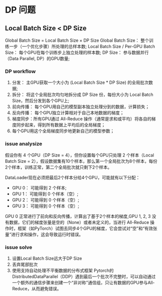 # DP 问题

## Local Batch Size < DP Size

Global Batch Size = Local Batch Size × DP Size
Global Batch Size： 整个训练一步（一个优化步骤）所处理的总样本数;
Local Batch Size / Per-GPU Batch Size： 每个GPU在每个训练步上独立处理的样本数;
DP Size： 参与数据并行（Data Parallel, DP）的GPU数量;

### DP workflow

1. 分发： 主GPU获取一个大小为 (Local Batch Size * DP Size) 的全局批次数据;
2. 拆分： 将这个全局批次均匀地拆分成 DP Size 份，每份大小为 Local Batch Size，然后分发到各个GPU上;
3. 前向传播： 每个GPU用自己的模型副本独立处理分到的数据，计算损失；
4. 反向传播： 每个GPU独立计算相对于自己本地数据的梯度；
5. 梯度同步：所有GPU通过 All-Reduce 操作（通常是求和或平均）将各自的梯度同步起来，得到所有数据上平均后的全局梯度；
6. 每个GPU用这个全局梯度同步地更新自己的模型参数；

### issue analysize

假设你有 4 个GPU（DP Size = 4），但你设置每个GPU只处理 2 个样本（Local Batch Size = 2），假设数据集有10个样本，那么第一个全局批次为8个样本，每份2个样本，训练正常，第二个全局批次就只剩下2个样本。

DataLoader现在必须把最后2个样本分给4个GPU，可能就有以下分配：

- GPU 0： 可能得到 2 个样本;
- GPU 1： 可能得到 0 个样本（空）;
- GPU 2： 可能得到 0 个样本（空）;
- GPU 3： 可能得到 0 个样本（空）;
  
GPU 0 正常进行了前向和反向传播，计算出了基于2个样本的梯度,GPU 1, 2, 3 没有数据，它们的梯度张量是空的（None）或者未定义的，当进行 All-Reduce 操作时，框架（如PyTorch）试图去同步4个GPU的梯度，它会尝试对“空”和“有效张量”进行求和操作，这会导致运行时错误。

### issue solve

1. 设置Local Batch Size远大于DP Size
2. 丢弃尾部批次
3. 使用支持自动处理不平衡数据的分布式框架
   Pytorch的DistributedDataParallel（DDP）遇到最后一个批次不完整时，可以自动通过一个额外的通信步骤来创建一个“非对称”通信组，只让有数据的GPU参与All-Reduce，从而避免错误。
